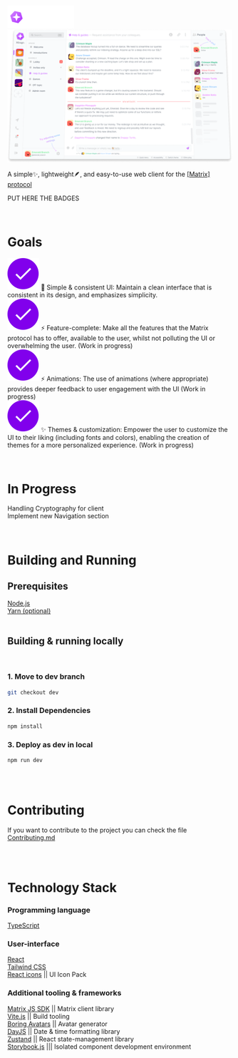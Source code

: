 <link rel="stylesheet" href="src\styles\readme.css">

<div class="readme-main">
  <img width="150" alt="Mirage's logo" src="./public/logo-white.svg" />
  <img alt="User-interface preview" src="./github/preview.png" />
  <p class="description-container">A simple✨, lightweight🪶, and easy-to-use web client for the
  <a href="https://matrix.org">[Matrix] protocol</a>
  </p>
  <div>PUT HERE THE BADGES</div>
  <div class="divider"></div>
</div>

<br>
<br>

# Goals

<div class="goals">

<div>
  <img class="circle-check" alt="Circle check" src="public\icons\readme\check-list.svg">
  <span>📐 Simple & consistent UI: Maintain a clean interface that  is consistent in its design,
  and emphasizes simplicity.</span>
</div>

<div>
  <img class="circle-check" alt="Circle check" src="public\icons\readme\check-list.svg">
  <span>⚡ Feature-complete: Make all the features that the Matrix protocol has to offer, available to
  the user, whilst not polluting the UI or overwhelming the user. (Work in progress)</span>
</div>

<div>
  <img class="circle-check" alt="Circle check" src="public\icons\readme\check-list.svg">
  <span>⚡ Animations: The use of animations (where appropriate) provides deeper feedback to user
  engagement with the UI (Work in progress)</span>
</div>

<div>
  <img class="circle-check" alt="Circle check" src="public\icons\readme\check-list.svg">
  <span>✨ Themes & customization: Empower the user to customize the UI to their liking (including fonts and colors),
  enabling the creation of themes for a more personalized experience. (Work in progress)</span>
</div>

</div>

<br>
<div class="divider"></div>
<br>

# In Progress

<div class="circle-list-item">
  <div class="circle"></div>
  <span>Handling Cryptography for client</span>
</div>

<div class="circle-list-item">
  <div class="circle"></div>
  <span>Implement new Navigation section</span>
</div>

<br>
<div class="divider"></div>
<br>

# Building and Running

## Prerequisites

<div class="circle-list-item">
  <div class="circle-outline"></div>
  <a href="https://nodejs.org/en">Node.js</a>
</div>

<div class="circle-list-item">
  <div class="circle-outline"></div>
  <a href="https://yarnpkg.com/">Yarn (optional)</a>
</div>

<br>

## Building & running locally

<br>

### 1. Move to dev branch

```bash
git checkout dev
```

### 2. Install Dependencies

```bash
npm install
```

### 3. Deploy as dev in local

```bash
npm run dev
```

<br>
<div class="divider"></div>
<br>

# Contributing

<p>If you want to contribute to the project you can check the file <a href="Contributing.md">Contributing.md</a></p>

<br>
<div class="divider"></div>
<br>

# Technology Stack

<div class="technology-stack">
  <div class="technology-section">
    <h3>Programming language</h3>
    <div class="circle-list-item">
      <div class="circle-outline"></div>
      <a href="https://www.typescriptlang.org/">TypeScript</a>
    </div>
  </div>

  <div class="technology-section">
    <h3>User-interface</h3>
    <div class="circle-list-item">
      <div class="circle-outline"></div>
      <a href="https://reactjs.org/">React</a>
    </div>
    <div class="circle-list-item">
      <div class="circle-outline"></div>
      <a href="https://tailwindcss.com/docs/">Tailwind CSS</a>
    </div>
    <div class="circle-list-item">
      <div class="circle-outline"></div>
      <a href="https://react-icons.github.io/react-icons/">React icons</a>
      <span>|| UI Icon Pack<span>
    </div>
  </div>

  <div class="technology-section">
  <h3>Additional tooling & frameworks</h3>
    <div class="circle-list-item">
      <div class="circle-outline"></div>
      <a href="https://github.com/matrix-org/">Matrix JS SDK</a>
      <span>|| Matrix client library<span>
    </div>
    <div class="circle-list-item">
      <div class="circle-outline"></div>
      <a href="https://vitejs.dev/">Vite.js</a>
      <span>|| Build tooling<span>
    </div>
    <div class="circle-list-item">
      <div class="circle-outline"></div>
      <a href="https://github.com/boringdesigners/boring-avatars">Boring Avatars</a>
      <span>|| Avatar generator<span>
    </div>
    <div class="circle-list-item">
      <div class="circle-outline"></div>
      <a href="https://day.js.org/">DayJS</a>
      <span>|| Date & time formatting library<span>
    </div>
    <div class="circle-list-item">
      <div class="circle-outline"></div>
      <a href="https://github.com/pmndrs/zustand">Zustand</a>
      <span>|| React state-management library<span>
    </div>
    <div class="circle-list-item">
      <div class="circle-outline"></div>
      <a href="https://storybook.js.org/">Storybook.js</a>
       <span>||| Isolated component development environment<span>
    </div>
  </div>
</div>
